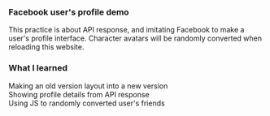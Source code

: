 <h3>Facebook user's profile demo</h3>
          <p>
            This practice is about API response, and imitating Facebook to make
            a user's profile interface. Character avatars will be randomly
            converted when reloading this website.
          </p>
          <h3>What I learned</h3>
          <p>
            Making an old version layout into a new version<br />
            Showing profile details from API response<br />
            Using JS to randomly converted user's friends<br />
          </p>
